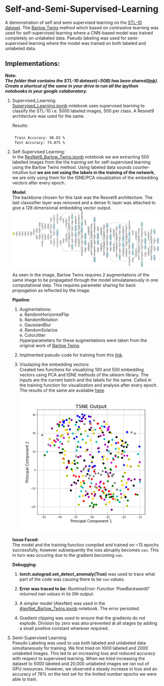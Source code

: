 # Self-and-Semi-Supervised-Learning
A demonstration of self and semi supervised learning on the [STL-10 dataset](https://cs.stanford.edu/~acoates/stl10/). The [Barlow Twins](https://arxiv.org/abs/2103.03230) method which based on contrastive learning was used for self-supervised learning where a CNN-based model was trained completely on unlabeled data. Pseudo labeling was used for semi-supervised learning where the model was trained on both labeled and unlabeled data.

## Implementations:
**Note:**<br>
***The folder that contains the STL-10 dataset(~5GB) has been shared([link]()). Create a shortcut of the same in your drive to run all the ipython notebooks in your google colaboratory.***

1. Supervised_Learning:<br>
[Supervised_Learning.ipynb]((Supervised_Learning.ipynb)) notebook uses supervised learning to classify the STL-10 i.e. 5000 labeled images, 500 per class. A Resnet9 architecture was used for the same. 

    Results: 
    ### 
        Train Accuracy: 96.83 %
        Test Accuracy: 74.875 %


2. Self-Supervised Learning:<br>
    In the [ResNet9_Barlow_Twins.ipynb](ResNet9_Barlow_Twins.ipynb) notebook we are extracting 500 labelled images from the the training set for self-supervised learning using the Barlow Twins method. Using labeled data sounds counter-intuitive but **we are not using the labels in the training of the network**, we are only using them for the tSNE/PCA visualization of the embedding vectors after every epoch. 

    **Model**:<br>
    The backbone chosen for this task was the Resnet9 architecture. The last classsifier layer was removed and a dense fc layer was attached to give a 128 dimensional embedding vector output. 
    ![img](model_torchviz.png)

    As seen in the image, Barlow Twins requires 2 augmentations of the same image to be propagated through the model simulataneously in one computational step. This requires parameter sharing for back propogation as reflected by the image.

    **Pipeline**:<br>
    1. Augmentations:<br>
        a. RandomHorizontalFlip<br>
        b. RandomRotation<br>
        c. GaussianBlur<br>
        d. RandomSolarize<br>
        e. ColorJitter<br>
        Hyperparameters for these augmentations were taken from the original work of [Barlow Twins](https://arxiv.org/abs/2103.03230).

    2. Implmented pseudo-code for training from this [link](https://lilianweng.github.io/lil-log/2021/05/31/contrastive-representation-learning.html#parallel-augmentation).

    3. Visulazing the embedding vectors:<br>
    Created two functions for visualizing 100 and 500 embedding vectors using PCA and tSNE methods of the *sklearn* library. The inputs are the current batch and the labels for the same. Called in the training function for visualization and analysis after every epoch. The results of the same are available [here](Results/Self_supervised).
    ![img](Results/Self_supervised/Trial_1_epochs_13_nan_lr_0.001_batch_64_train_500/TSNE_Output_Epoch_12.png)
    
    **Issue Faced:**<br>
    The model and the training function compiled and trained on ~13 epochs successfully, however subsequently the loss abruptly becomes ```nan```. This in turn was occuring due to the gradient becoming ```nan```.

    **Debugging:**<br>

    1. **torch.autograd.set_detect_anomaly(True)** was used to trace what part of the code was causing there to be ```nan``` values.

    2. **Error was traced to be:** *RuntimeError: Function 'PowBackward0' returned nan values in its 0th output.*

    3. A simpler model (AlexNet) was used in the [AlexNet_Barlow_Twins.ipynb](AlexNet_Barlow_Twins.ipynb) notebook. The error persisted.

    4. Gradient clipping was used to ensure that the gradients do not explode. Division by zero was also prevented at all stages by adding a small positive constant wherever required.

3. Semi-Supervised Learning:<br>
Pseudo Labeling was used to use both labeled and unlabeled data simultaneously for training. We first tried on 1000 labeled and 2000 unlabeled images. This led to an increasing loss and reduced accuracy with respect to supervised learning. When we tried increasing the dataset to 5000 labeled and 20,000 unlabeled images we ran out of GPU resources.
However, we observed a steady increase in loss and an accuracy of 78% on the test set for the limited number epochs we were able to train.
